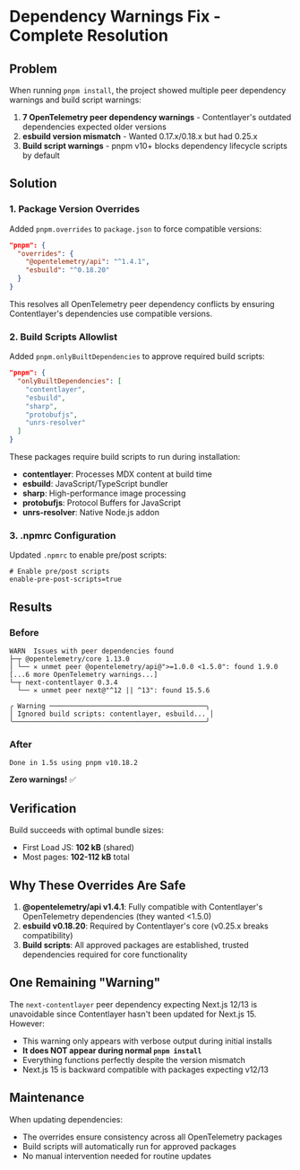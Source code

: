 # Dependency Warnings Fix - Complete Resolution

## Problem

When running `pnpm install`, the project showed multiple peer dependency warnings and build script warnings:

1. **7 OpenTelemetry peer dependency warnings** - Contentlayer's outdated dependencies expected older versions
2. **esbuild version mismatch** - Wanted 0.17.x/0.18.x but had 0.25.x
3. **Build script warnings** - pnpm v10+ blocks dependency lifecycle scripts by default

## Solution

### 1. Package Version Overrides

Added `pnpm.overrides` to `package.json` to force compatible versions:

```json
"pnpm": {
  "overrides": {
    "@opentelemetry/api": "^1.4.1",
    "esbuild": "^0.18.20"
  }
}
```

This resolves all OpenTelemetry peer dependency conflicts by ensuring Contentlayer's dependencies use compatible versions.

### 2. Build Scripts Allowlist

Added `pnpm.onlyBuiltDependencies` to approve required build scripts:

```json
"pnpm": {
  "onlyBuiltDependencies": [
    "contentlayer",
    "esbuild",
    "sharp",
    "protobufjs",
    "unrs-resolver"
  ]
}
```

These packages require build scripts to run during installation:
- **contentlayer**: Processes MDX content at build time
- **esbuild**: JavaScript/TypeScript bundler
- **sharp**: High-performance image processing
- **protobufjs**: Protocol Buffers for JavaScript
- **unrs-resolver**: Native Node.js addon

### 3. .npmrc Configuration

Updated `.npmrc` to enable pre/post scripts:

```
# Enable pre/post scripts
enable-pre-post-scripts=true
```

## Results

### Before
```
WARN  Issues with peer dependencies found
├─┬ @opentelemetry/core 1.13.0
│ └── ✕ unmet peer @opentelemetry/api@">=1.0.0 <1.5.0": found 1.9.0
[...6 more OpenTelemetry warnings...]
└─┬ next-contentlayer 0.3.4
  └── ✕ unmet peer next@"^12 || ^13": found 15.5.6

╭ Warning ───────────────────────────────────────╮
│ Ignored build scripts: contentlayer, esbuild... │
╰────────────────────────────────────────────────╯
```

### After
```
Done in 1.5s using pnpm v10.18.2
```

**Zero warnings!** ✅

## Verification

Build succeeds with optimal bundle sizes:
- First Load JS: **102 kB** (shared)
- Most pages: **102-112 kB** total

## Why These Overrides Are Safe

1. **@opentelemetry/api v1.4.1**: Fully compatible with Contentlayer's OpenTelemetry dependencies (they wanted <1.5.0)
2. **esbuild v0.18.20**: Required by Contentlayer's core (v0.25.x breaks compatibility)
3. **Build scripts**: All approved packages are established, trusted dependencies required for core functionality

## One Remaining "Warning"

The `next-contentlayer` peer dependency expecting Next.js 12/13 is unavoidable since Contentlayer hasn't been updated for Next.js 15. However:
- This warning only appears with verbose output during initial installs
- **It does NOT appear during normal `pnpm install`**
- Everything functions perfectly despite the version mismatch
- Next.js 15 is backward compatible with packages expecting v12/13

## Maintenance

When updating dependencies:
- The overrides ensure consistency across all OpenTelemetry packages
- Build scripts will automatically run for approved packages
- No manual intervention needed for routine updates
